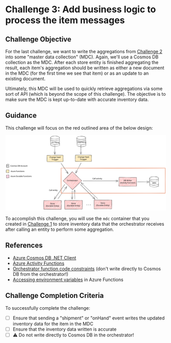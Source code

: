 # Challenge 3: Add business logic to process the item messages

## Challenge Objective

For the last challenge, we want to write the aggregations from [Challenge 2](./challenge-002.md) into some "master data collection" (MDC). Again, we'll use a Cosmos DB collection as the MDC. After each store entity is finished aggregating the result, each item's aggregation should be written as either a new document in the MDC (for the first time we see that item) or as an update to an existing document.

Ultimately, this MDC will be used to quickly retrieve aggregations via some sort of API (which is beyond the scope of this challenge). The objective is to make sure the MDC is kept up-to-date with accurate inventory data.

## Guidance

This challenge will focus on the red outlined area of the below design:

![Focus for Challenge 3](./images/Challenge03Focus.svg)

To accomplish this challenge, you will use the `mdc` container that you created in [Challenge 1](./challenge-001.md) to store inventory data that the orchestrator receives after calling an entity to perform some aggregation.

## References

- [Azure Cosmos DB .NET Client](https://docs.microsoft.com/en-us/dotnet/api/overview/azure/cosmosdb?view=azure-dotnet)
- [Azure Activity Functions](https://docs.microsoft.com/en-us/azure/azure-functions/durable/durable-functions-types-features-overview#activity-functions)
- [Orchestrator function code constraints](https://docs.microsoft.com/en-us/azure/azure-functions/durable/durable-functions-code-constraints) (don't write directly to Cosmos DB from the orchestrator!)
- [Accessing environment variables](https://docs.microsoft.com/en-us/sandbox/functions-recipes/environment-variables?tabs=csharp#accessing-environment-variables) in Azure Functions

## Challenge Completion Criteria

To successfully complete the challenge:

- [ ] Ensure that sending a "shipment" or "onHand" event writes the updated inventory data for the item in the MDC
- [ ] Ensure that the inventory data written is accurate
- [ ] ⚠️ Do not write directly to Cosmos DB in the orchestrator!
